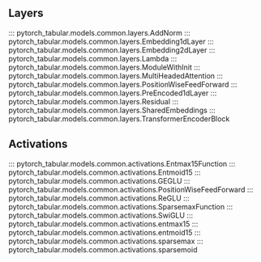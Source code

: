 ## Layers

::: pytorch_tabular.models.common.layers.AddNorm
::: pytorch_tabular.models.common.layers.Embedding1dLayer
::: pytorch_tabular.models.common.layers.Embedding2dLayer
::: pytorch_tabular.models.common.layers.Lambda
::: pytorch_tabular.models.common.layers.ModuleWithInit
::: pytorch_tabular.models.common.layers.MultiHeadedAttention
::: pytorch_tabular.models.common.layers.PositionWiseFeedForward
::: pytorch_tabular.models.common.layers.PreEncoded1dLayer
::: pytorch_tabular.models.common.layers.Residual
::: pytorch_tabular.models.common.layers.SharedEmbeddings
::: pytorch_tabular.models.common.layers.TransformerEncoderBlock

## Activations

::: pytorch_tabular.models.common.activations.Entmax15Function
::: pytorch_tabular.models.common.activations.Entmoid15
::: pytorch_tabular.models.common.activations.GEGLU
::: pytorch_tabular.models.common.activations.PositionWiseFeedForward
::: pytorch_tabular.models.common.activations.ReGLU
::: pytorch_tabular.models.common.activations.SparsemaxFunction
::: pytorch_tabular.models.common.activations.SwiGLU
::: pytorch_tabular.models.common.activations.entmax15
::: pytorch_tabular.models.common.activations.entmoid15
::: pytorch_tabular.models.common.activations.sparsemax
::: pytorch_tabular.models.common.activations.sparsemoid
